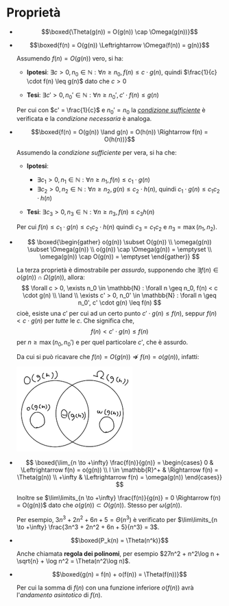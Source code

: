 # Proprietà

- $$\boxed{\Theta(g(n)) = O(g(n)) \cap \Omega(g(n))}$$

- $$\boxed{f(n) = O(g(n)) \Leftrightarrow \Omega(f(n)) = g(n)}$$

	Assumendo $f(n) = O(g(n))$ vero, si ha:
	- **Ipotesi**: $\exists c > 0, n_0 \in \mathbb{N} : \forall n \geq n_0, f(n) \leq c \cdot g(n)$, quindi $\frac{1}{c} \cdot f(n) \leq g(n)$ dato che $c > 0$

	- **Tesi**: $\exists c' > 0, n_0' \in \mathbb{N} : \forall n \geq n_0', c' \cdot f(n) \leq g(n)$

	Per cui con $c' = \frac{1}{c}$ e $n_0' = n_0$ la [_condizione sufficiente_](../../ct0434/01/README.md#doppia-implicazione) è verificata e la _condizione necessaria_ è analoga.

- $$\boxed{f(n) = O(g(n)) \land g(n) = O(h(n)) \Rightarrow f(n) = O(h(n))}$$

	Assumendo la _condizione sufficiente_ per vera, si ha che:
	- **Ipotesi**:
		- $\exists c_1 > 0, n_1 \in \mathbb{N} : \forall n \geq n_1, f(n) \leq c_1 \cdot g(n)$
		- $\exists c_2 > 0, n_2 \in \mathbb{N} : \forall n \geq n_2, g(n) \leq c_2 \cdot h(n)$, quindi $c_1 \cdot g(n) \leq c_1c_2 \cdot h(n)$

	- **Tesi**: $\exists c_3 > 0, n_3 \in \mathbb{N} : \forall n \geq n_3, f(n) \leq c_3 h(n)$

	Per cui $f(n) \leq c_1 \cdot g(n) \leq c_1c_2 \cdot h(n)$ quindi $c_3 = c_1c_2$ e $n_3 = \max(n_1, n_2)$.

- $$
\boxed{\begin{gather}
o(g(n)) \subset O(g(n)) \\
\omega(g(n)) \subset \Omega(g(n)) \\
o(g(n)) \cap \Omega(g(n)) = \emptyset \\
\omega(g(n)) \cap O(g(n)) = \emptyset
\end{gather}}
$$

	La terza proprietà è dimostrabile per _assurdo_, supponendo che $\exists f(n) \in o(g(n)) \cap \Omega(g(n))$, allora:
$$
\forall c > 0, \exists n_0 \in \mathbb{N} : \forall n \geq n_0, f(n) < c \cdot g(n) \\
\land \\
\exists c' > 0, n_0' \in \mathbb{N} : \forall n \geq n_0', c' \cdot g(n) \leq f(n)
$$
	cioè, esiste una $c'$ per cui ad un certo punto $c' \cdot g(n) \leq f(n)$, seppur $f(n) < c \cdot g(n)$ per _tutte_ le $c$.
	Che significa che,
	$$f(n) < c' \cdot g(n) \leq f(n)$$
	per $n \geq \max(n_0, n_0')$ e per quel particolare $c'$, che è assurdo.

	Da cui si può ricavare che $f(n) = O(g(n)) \not\Rightarrow f(n) = o(g(n))$, infatti:

	![Diagramma Venn delle classi asintotiche](assets/01.png)

- $$
\boxed{\lim_{n \to +\infty} \frac{f(n)}{g(n)} =
\begin{cases}
0 & \Leftrightarrow f(n) = o(g(n)) \\
l \in \mathbb{R}^+ & \Rightarrow f(n) = \Theta(g(n)) \\
+\infty & \Leftrightarrow f(n) = \omega(g(n))
\end{cases}}
$$

	Inoltre se $\lim\limits_{n \to +\infty} \frac{f(n)}{g(n)} = 0 \Rightarrow f(n) = O(g(n))$ dato che $o(g(n)) \subset O(g(n))$.
	Stesso per $\omega(g(n))$.

	Per esempio, $3n^3 + 2n^2 + 6n + 5 = \Theta(n^3)$ è verificato per $\lim\limits_{n \to +\infty} \frac{3n^3 + 2n^2 + 6n + 5}{n^3} = 3$.

- $$\boxed{P_k(n) = \Theta(n^k)}$$

	Anche chiamata **regola dei polinomi**, per esempio $27n^2 + n^2\log n + \sqrt{n} + \log n^2 = \Theta(n^2\log n)$.

- $$\boxed{g(n) = f(n) + o(f(n)) = \Theta(f(n))}$$

	Per cui la somma di $f(n)$ con una funzione inferiore $o(f(n))$ avrà l'_andamento asintotico_ di $f(n)$.

